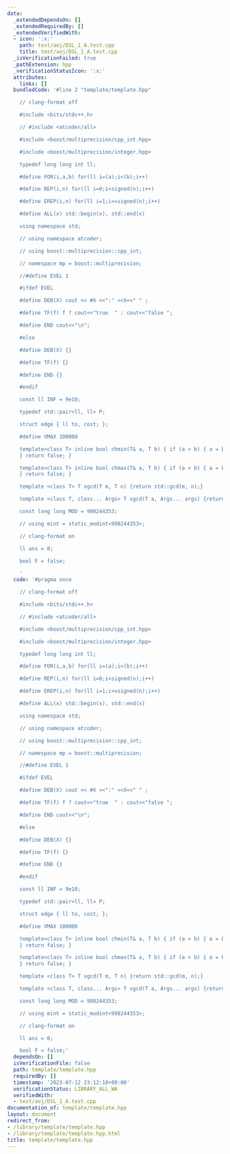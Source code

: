 ```yaml
---
data:
  _extendedDependsOn: []
  _extendedRequiredBy: []
  _extendedVerifiedWith:
  - icon: ':x:'
    path: test/aoj/DSL_1_A.test.cpp
    title: test/aoj/DSL_1_A.test.cpp
  _isVerificationFailed: true
  _pathExtension: hpp
  _verificationStatusIcon: ':x:'
  attributes:
    links: []
  bundledCode: '#line 2 "template/template.hpp"

    // clang-format off

    #include <bits/stdc++.h>

    // #include <atcoder/all>

    #include <boost/multiprecision/cpp_int.hpp>

    #include <boost/multiprecision/integer.hpp>

    typedef long long int ll;

    #define FOR(i,a,b) for(ll i=(a);i<(b);i++)

    #define REP(i,n) for(ll i=0;i<signed(n);i++)

    #define EREP(i,n) for(ll i=1;i<=signed(n);i++)

    #define ALL(x) std::begin(x), std::end(x)

    using namespace std;

    // using namespace atcoder;

    // using boost::multiprecision::cpp_int;

    // namespace mp = boost::multiprecision;

    //#define EVEL 1

    #ifdef EVEL

    #define DEB(X) cout << #X <<":" <<X<<" " ;

    #define TF(f) f ? cout<<"true  " : cout<<"false ";

    #define END cout<<"\n";

    #else

    #define DEB(X) {}

    #define TF(f) {}

    #define END {}

    #endif

    const ll INF = 9e18;

    typedef std::pair<ll, ll> P;

    struct edge { ll to, cost; };

    #define VMAX 100000

    template<class T> inline bool chmin(T& a, T b) { if (a > b) { a = b; return true;
    } return false; }

    template<class T> inline bool chmax(T& a, T b) { if (a < b) { a = b; return true;
    } return false; }

    template <class T> T vgcd(T m, T n) {return std::gcd(m, n);}

    template <class T, class... Args> T vgcd(T a, Args... args) {return vgcd(a, vgcd(args...));}

    const long long MOD = 998244353;

    // using mint = static_modint<998244353>;

    // clang-format on

    ll ans = 0;

    bool F = false;

    '
  code: '#pragma once

    // clang-format off

    #include <bits/stdc++.h>

    // #include <atcoder/all>

    #include <boost/multiprecision/cpp_int.hpp>

    #include <boost/multiprecision/integer.hpp>

    typedef long long int ll;

    #define FOR(i,a,b) for(ll i=(a);i<(b);i++)

    #define REP(i,n) for(ll i=0;i<signed(n);i++)

    #define EREP(i,n) for(ll i=1;i<=signed(n);i++)

    #define ALL(x) std::begin(x), std::end(x)

    using namespace std;

    // using namespace atcoder;

    // using boost::multiprecision::cpp_int;

    // namespace mp = boost::multiprecision;

    //#define EVEL 1

    #ifdef EVEL

    #define DEB(X) cout << #X <<":" <<X<<" " ;

    #define TF(f) f ? cout<<"true  " : cout<<"false ";

    #define END cout<<"\n";

    #else

    #define DEB(X) {}

    #define TF(f) {}

    #define END {}

    #endif

    const ll INF = 9e18;

    typedef std::pair<ll, ll> P;

    struct edge { ll to, cost; };

    #define VMAX 100000

    template<class T> inline bool chmin(T& a, T b) { if (a > b) { a = b; return true;
    } return false; }

    template<class T> inline bool chmax(T& a, T b) { if (a < b) { a = b; return true;
    } return false; }

    template <class T> T vgcd(T m, T n) {return std::gcd(m, n);}

    template <class T, class... Args> T vgcd(T a, Args... args) {return vgcd(a, vgcd(args...));}

    const long long MOD = 998244353;

    // using mint = static_modint<998244353>;

    // clang-format on

    ll ans = 0;

    bool F = false;'
  dependsOn: []
  isVerificationFile: false
  path: template/template.hpp
  requiredBy: []
  timestamp: '2023-07-12 23:12:10+09:00'
  verificationStatus: LIBRARY_ALL_WA
  verifiedWith:
  - test/aoj/DSL_1_A.test.cpp
documentation_of: template/template.hpp
layout: document
redirect_from:
- /library/template/template.hpp
- /library/template/template.hpp.html
title: template/template.hpp
---
```

